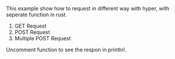This example show how to request in different way with hyper, with seperate function in rust.

1. GET Request
2. POST Request
3. Multiple POST Request

Uncomment function to see the respon in println!.
